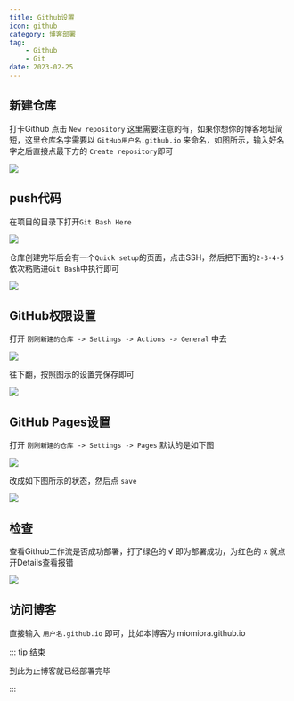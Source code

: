 ```yaml
---
title: Github设置
icon: github
category: 博客部署
tag:
    - Github
    - Git
date: 2023-02-25
---
```


## 新建仓库

打卡Github 点击 `New repository` 这里需要注意的有，如果你想你的博客地址简短，这里仓库名字需要以 `GitHub用户名.github.io` 来命名，如图所示，输入好名字之后直接点最下方的 `Create repository`即可

![](https://s2.loli.net/2023/03/04/6UL4H57a8BObZW1.png)

## push代码

在项目的目录下打开`Git Bash Here`

![](https://s2.loli.net/2023/03/04/8Tv374xSjht2qsK.png)

仓库创建完毕后会有一个`Quick setup`的页面，点击SSH，然后把下面的`2-3-4-5`依次粘贴进`Git Bash`中执行即可

![](https://s2.loli.net/2023/03/04/91UM86rQ7gZRyTW.png)

## GitHub权限设置

打开 `刚刚新建的仓库 -> Settings -> Actions -> General` 中去

![](https://s2.loli.net/2023/03/04/6UL4H57a8BObZW1.png)

往下翻，按照图示的设置完保存即可

![](https://s2.loli.net/2023/03/04/eSPGtnj9VDAFbzm.png)

## GitHub Pages设置

打开 `刚刚新建的仓库 -> Settings -> Pages` 默认的是如下图

![](https://s2.loli.net/2023/03/04/afVBEPzweymoM9p.png)

改成如下图所示的状态，然后点 `save`

![](https://s2.loli.net/2023/03/04/nsqpOHGj2L5E87W.png)

## 检查

查看Github工作流是否成功部署，打了绿色的 √ 即为部署成功，为红色的 x 就点开Details查看报错

![](https://s2.loli.net/2023/03/04/vqwIQHLKZzng8uF.png)

## 访问博客

直接输入 `用户名.github.io` 即可，比如本博客为 miomiora.github.io

::: tip 结束

到此为止博客就已经部署完毕

:::